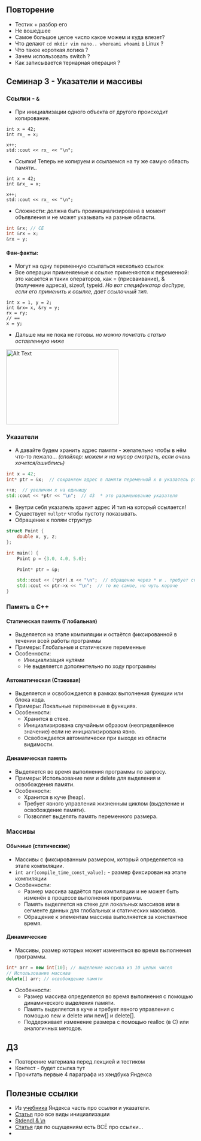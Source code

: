 ## Повторение 
  - Тестик + разбор его
  - Не вошедшее
  - Самое большое целое число какое можем и куда влезет?
  - Что делают `cd mkdir vim nano.. whereami whoami` в Linux ?
  - Что такое короткая логика ?
  - Зачем использовать switch ?
  - Как записывается тернарная операция ?
    
## Семинар 3 - Указатели и массивы

### Ссылки -  `&`
  - При инициализации одного объекта от другого происходит копирование.
```с++
int x = 42;
int rx_ = x;

x++;
std::cout << rx_ << "\n";
```
  - Cсылки! Теперь не копируем и ссылаемся на ту же самую область памяти..
```с++
int x = 42;
int &rx_ = x;

x++;
std::cout << rx_ << "\n";
```
  - Сложности: должна быть проинициализирована в момент объявления и не может указывать на разные области.
```c++
int &rx; // CE
int &rx = x;
&rx = y;
```
  #### Фан-факты:
  - Могут на одну переменную ссылаться несколько ссылок
  - Все операции применяемые к ссылке применяются к переменной: это касается и таких операторов, как = (присваивание), & (получение адреса), sizeof, typeid. _Но вот спецификатор decltype, если его применить к ссылке, дает ссылочный тип._
```с++
int x = 1, y = 2;
int &rx= x, &ry = y;
rx = ry;
// ==
x = y;
```
  - Дальше мы не пока не готовы.  _но можно почитать статью оставленную ниже_
<img src="https://github.com/user-attachments/assets/249f1294-50fc-43a3-8d10-38a3cc0c47a1" alt="Alt Text" width="300" height="200">

### Указатели
  - А давайте будем хранить адрес памяти - желательно чтобы в нём что-то лежало... _(спойлер: можем и на мусор смотреть, если очень хочется/ошиблись)_
```c++
int x = 42;
int* ptr = &x;  // сохраняем адрес в памяти переменной x в указатель ptr

++x;  // увеличим x на единицу
std::cout << *ptr << "\n";  // 43  * это разыменование указателя
```  
  - Внутри себя указатель хранит адрес И тип на который ссылается!
  - Существует `nullptr` чтобы пустоту показывать.
  - Обращение к полям структур
```c++
struct Point {
    double x, y, z;
};

int main() {
    Point p = {3.0, 4.0, 5.0};

    Point* ptr = &p;

    std::cout << (*ptr).x << "\n";  // обращение через * и . требует скобок
    std::cout << ptr->x << "\n";  // то же самое, но чуть короче
}
```
### Память в С++
#### Статическая память (Глобальная)
  - Выделяется на этапе компиляции и остаётся фиксированной в течении всей работы программы
  - Примеры: Глобальные и статические переменные
  - Особенности:
    - Инициализация нулями
    - Не выделяется дополнительно по ходу программы
#### Автоматическая (Стэковая)
  - Выделяется и освобождается в рамках выполнения функции или блока кода.
  - Примеры: Локальные переменные в функциях.
  - Особенности:
    - Хранится в стеке.
    - Инициализирована случайным образом (неопределённое значение) если не инициализирована явно.
    - Освобождается автоматически при выходе из области видимости.
#### Динамическая память
  - Выделяется во время выполнения программы по запросу.
  - Примеры: Использование new и delete для выделения и освобождения памяти.
  - Особенности:
    - Хранится в куче (heap).
    - Требует явного управления жизненным циклом (выделение и освобождение памяти).
    - Позволяет выделять память переменного размера.

### Массивы
#### Обычные (статические)
  - Массивы с фиксированным размером, который определяется на этапе компиляции.
  - `int arr[compile_time_const_value];` - размер фиксирован на этапе компиляции
  - Особенности:
    - Размер массива задаётся при компиляции и не может быть изменён в процессе выполнения программы.
    - Память выделяется на стеке для локальных массивов или в сегменте данных для глобальных и статических массивов.
    - Обращение к элементам массива выполняется за константное время.
#### Динамические
  - Массивы, размер которых может изменяться во время выполнения программы.
```c++
int* arr = new int[10]; // выделение массива из 10 целых чисел
// Использование массива
delete[] arr; // освобождение памяти
```
  - Особенности:
    - Размер массива определяется во время выполнения с помощью динамического выделения памяти.
    - Память выделяется в куче и требует явного управления с помощью new и delete или new[] и delete[].
    - Поддерживает изменение размера с помощью realloc (в C) или аналогичных методов.

## ДЗ 
  - Повторение материала перед лекцией и тестиком
  - Контест - будет ссылка тут
  - Прочитать первые 4 параграфа из хэндбука Яндекса
## Полезные ссылки
  - Из [учебника](https://education.yandex.ru/handbook/cpp/article/references-pointers-const) Яндекса часть про ссылки и указатели.
  - [Статья](https://habr.com/ru/companies/jugru/articles/469465/) про все виды инициализации
  - [Stdendl & \n](https://stackoverflow.com/questions/213907/stdendl-vs-n)
  - [Статья](https://habr.com/ru/articles/646005/) где по ощущениям есть ВСЁ про ссылки...
  - 
